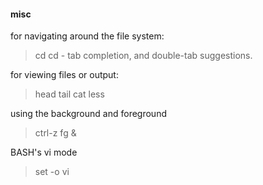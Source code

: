 #### misc

for navigating around the file system:
>	cd
>	cd -
>	tab completion, and double-tab suggestions.

for viewing files or output:
>	head
>	tail
>	cat
>	less

using the background and foreground
>	ctrl-z
>	fg
>	&

BASH's vi mode
>	set -o vi
